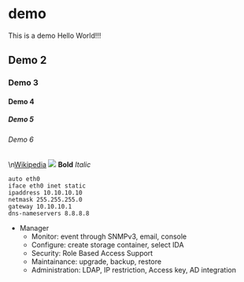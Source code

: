 # demo
This is a demo
Hello World!!!
## Demo 2
### Demo 3
#### Demo 4
##### Demo 5
###### Demo 6

\n[Wikipedia](https://wikipedia.org)
<img src="https://imgur.com/t/secret_santa_workshop/dt4JUD5">
**Bold**
*Italic*
```
auto eth0
iface eth0 inet static
ipaddress 10.10.10.10
netmask 255.255.255.0
gateway 10.10.10.1
dns-nameservers 8.8.8.8
```
- Manager
  - Monitor: event through SNMPv3, email, console
  - Configure: create storage container, select IDA
  - Security: Role Based Access Support
  - Maintainance: upgrade, backup, restore 
  - Administration: LDAP, IP restriction, Access key, AD integration
